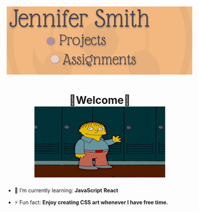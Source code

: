 # <img width="920" height="190" src='images/banner.png'/>

# <div align="center"> 🦋Welcome🦋 </div> <div align="center"> <img src="images/hello.gif" width="350px" height="190px"></div>

- 🌱 I’m currently learning: **JavaScript**
  **React**

- ⚡ Fun fact: **Enjoy creating CSS art whenever I have free time.**

<!--
**JenniferSmith007/JenniferSmith007** is a ✨ _special_ ✨ repository because its `README.md` (this file) appears on your GitHub profile.

Here are some ideas to get you started:

- 🔭 I’m currently working on ...
- 🌱 I’m currently learning ...
- 👯 I’m looking to collaborate on ...
- 🤔 I’m looking for help with ...
- 💬 Ask me about ...
- 📫 How to reach me: ...
- 😄 Pronouns: ...
- ⚡ Fun fact: ...
-->
